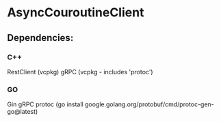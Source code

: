 # AsyncCouroutineClient
 
## Dependencies:
### C++
RestClient (vcpkg)
gRPC (vcpkg - includes 'protoc')

### GO
Gin
gRPC
protoc (go install google.golang.org/protobuf/cmd/protoc-gen-go@latest)
